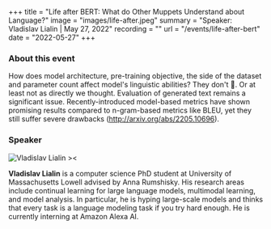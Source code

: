 +++ 
title = "Life after BERT: What do Other Muppets Understand about Language?"
image = "images/life-after.jpeg" 
summary = "Speaker: Vladislav Lialin | May 27, 2022" 
recording = "" 
url = "/events/life-after-bert" 
date = "2022-05-27" 
+++

<!--more-->

### About this event

How does model architecture, pre-training objective, the side of the dataset and parameter count affect model's linguistic abilities? They don't 🤯. Or at least not as directly we thought.
Evaluation of generated text remains a significant issue. Recently-introduced model-based metrics have shown promising results compared to n-gram-based metrics like BLEU, yet they still suffer severe drawbacks (http://arxiv.org/abs/2205.10696).


### Speaker

![Vladislav Lialin ><](/images/vlad.jpeg)

**Vladislav Lialin** is a computer science PhD student at University of Massachusetts Lowell advised by Anna Rumshisky. His research areas include continual learning for large language models, multimodal learning, and model analysis. In particular, he is hyping large-scale models and thinks that every task is a language modeling task if you try hard enough. He is currently interning at Amazon Alexa AI.